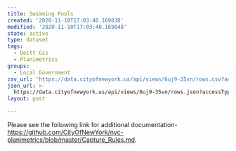 ```yaml
---
title: Swimming Pools
created: '2020-11-10T17:03:40.169838'
modified: '2020-11-10T17:03:40.169848'
state: active
type: dataset
tags:
  - Doitt Gis
  - Planimetrics
groups:
  - Local Government
csv_url: 'https://data.cityofnewyork.us/api/views/6uj9-35vn/rows.csv?accessType=DOWNLOAD'
json_url: >-
  https://data.cityofnewyork.us/api/views/6uj9-35vn/rows.json?accessType=DOWNLOAD
layout: post

---
```

Please see the following link for additional documentation- https://github.com/CityOfNewYork/nyc-planimetrics/blob/master/Capture_Rules.md.
